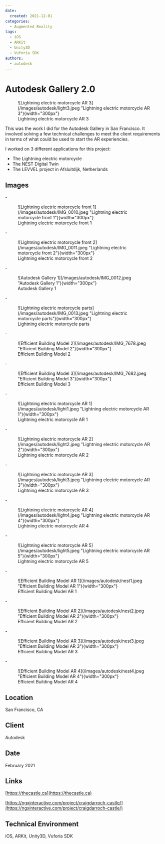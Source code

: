 ```yaml
---
date:
  created: 2021-12-01
categories:
  - Augmented Reality
tags:
  - iOS
  - ARKit
  - Unity3D
  - Vuforia SDK
authors:
  - autodesk
---
```


# Autodesk Gallery 2.0

<figure markdown> ![Lightning electric motorcycle AR 3](/images/autodesk/light3.jpeg "Lightning electric motorcycle AR 3"){width="300px"} <figcaption>Lightning electric motorcycle AR 3</figcaption></figure>

This was the work I did for the Autodesk Gallery in San Francisco. It involved solving a few technical
challenges to meet the client requirements in terms of what could be used to start the AR experiencies.

<!-- more -->

I worked on 3 different applications for this project:

- The Lightning electric motorcycle
- The NEST Digital Twin
- The LEVVEL project in Afsluitdijk, Netherlands

## Images

<div class="grid cards" markdown>
- <figure markdown> ![Lightning electric motorcycle front 1](/images/autodesk/IMG_0010.jpeg "Lightning electric motorcycle front 1"){width="300px"} <figcaption>Lightning electric motorcycle front 1</figcaption></figure>
- <figure markdown> ![Lightning electric motorcycle front 2](/images/autodesk/IMG_0011.jpeg "Lightning electric motorcycle front 2"){width="300px"} <figcaption>Lightning electric motorcycle front 2</figcaption></figure>
- <figure markdown> ![Autodesk Gallery 1](/images/autodesk/IMG_0012.jpeg "Autodesk Gallery 1"){width="300px"} <figcaption>Autodesk Gallery 1</figcaption></figure>
- <figure markdown> ![Lightning electric motorcycle parts](/images/autodesk/IMG_0013.jpeg "Lightning electric motorcycle parts"){width="300px"} <figcaption>Lightning electric motorcycle parts</figcaption></figure>
- <figure markdown> ![Efficient Building Model 2](/images/autodesk/IMG_7678.jpeg "Efficient Building Model 2"){width="300px"} <figcaption>Efficient Building Model 2</figcaption></figure>
- <figure markdown> ![Efficient Building Model 3](/images/autodesk/IMG_7682.jpeg "Efficient Building Model 3"){width="300px"} <figcaption>Efficient Building Model 3</figcaption></figure>
- <figure markdown> ![Lightning electric motorcycle AR 1](/images/autodesk/light1.jpeg "Lightning electric motorcycle AR 1"){width="300px"} <figcaption>Lightning electric motorcycle AR 1</figcaption></figure>
- <figure markdown> ![Lightning electric motorcycle AR 2](/images/autodesk/light2.jpeg "Lightning electric motorcycle AR 2"){width="300px"} <figcaption>Lightning electric motorcycle AR 2</figcaption></figure>
- <figure markdown> ![Lightning electric motorcycle AR 3](/images/autodesk/light3.jpeg "Lightning electric motorcycle AR 3"){width="300px"} <figcaption>Lightning electric motorcycle AR 3</figcaption></figure>
- <figure markdown> ![Lightning electric motorcycle AR 4](/images/autodesk/light4.jpeg "Lightning electric motorcycle AR 4"){width="300px"} <figcaption>Lightning electric motorcycle AR 4</figcaption></figure>
- <figure markdown> ![Lightning electric motorcycle AR 5](/images/autodesk/light5.jpeg "Lightning electric motorcycle AR 5"){width="300px"} <figcaption>Lightning electric motorcycle AR 5</figcaption></figure>
- <figure markdown> ![Efficient Building Model AR 1](/images/autodesk/nest1.jpeg "Efficient Building Model AR 1"){width="300px"} <figcaption>Efficient Building Model AR 1</figcaption></figure>
- <figure markdown> ![Efficient Building Model AR 2](/images/autodesk/nest2.jpeg "Efficient Building Model AR 2"){width="300px"} <figcaption>Efficient Building Model AR 2</figcaption></figure>
- <figure markdown> ![Efficient Building Model AR 3](/images/autodesk/nest3.jpeg "Efficient Building Model AR 3"){width="300px"} <figcaption>Efficient Building Model AR 3</figcaption></figure>
- <figure markdown> ![Efficient Building Model AR 4](/images/autodesk/nest4.jpeg "Efficient Building Model AR 4"){width="300px"} <figcaption>Efficient Building Model AR 4</figcaption></figure>
</div>

## Location
San Francisco, CA

## Client
Autodesk

## Date
February 2021

## Links
[https://thecastle.ca](https://thecastle.ca)

[https://ngxinteractive.com/project/craigdarroch-castle/](https://ngxinteractive.com/project/craigdarroch-castle/)

## Technical Environment
iOS, ARKit, Unity3D, Vuforia SDK

